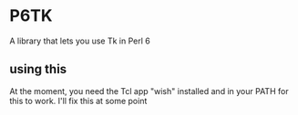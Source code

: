 # P6TK
A library that lets you use Tk in Perl 6

## using this
At the moment, you need the Tcl app "wish" installed and in your PATH for this to work. I'll fix this at some point
